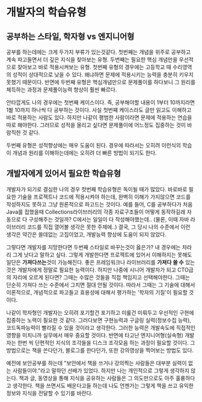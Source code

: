 # 개발자의 학습유형

## 공부하는 스타일, 학자형 vs 엔지니어형

공부를 하는데에는 크게 두가지 부류가 있는것같다. 첫번째는 개념을 위주로 공부하고 계속 파고들면서 더 깊은 지식을 찾아보는 유형. 두번째는 필요한 핵심 개념만을 우선적으로 찾아보고 바로 적용시켜보는 유형. 첫번째 유형의 경우에는 고등학교 때 수리영역의 성적이 상대적으로 낮을 수 있다. 왜냐하면 문제에 적용시키는 능력을 충분히 키우지 못했기 때문이다. 반면에 두번째 유형은 핵심개념만으로 문제풀이를 하다보니 그 원리를 체득하는 과정과 문제풀이능력 향상이 훨씬 빠르다.

안타깝게도 나의 경우에는 첫번째 케이스이다. 즉, 공부해야할 내용이 1부터 10까지라면 1붵 10까지 하나씩 다 공부하는 것이다. 사실 첫번째 케이스라도 글만 읽고도 이해하고 바로 적용하는 사람도 있다. 하지만 나같이 평범한 사람이라면 문제에 적용하는 연습을 따로 해야한다. 그러므로 성적을 올리고 싶다면 문제풀이에 어느정도 집중하는 것이 바람직한 것 같다.

두번째 유형은 성적향상에는 매우 도움이 된다. 경우에 따라서는 오히려 이런식의 학습이 개념과 원리를 이해하는데에는 오히려 더 빠른 방법이 되기도 한다.

## 개발자에게 있어서 필요한 학습유형

개발자가 되기로 결심한 나의 경우 첫번째 학습유형은 독이될 때가 많았다. 바로바로 필요한 기술을 프로젝트나 코드에 적용시켜야 하는데, 완벽히 이해가 가지않으면 코드를 작성하지도 못하고 그냥 원론적으로 파고드는 것이다. 예를 들어, C를 공부하다가 처음 Java를 접했을때 Collections라이브러리의 각종 자료구조들이 어떻게 동작하길래 자동으로 다 구성해주는 것일까? C에서는 일일이 다 작성해야했는데.. (물론, 이때 자바 라이브러리 코드를 직접 열어볼 생각은 못한 주제에..) 결국, 그 당시 나의 수준에서 이런 생각은 약간은 쓸데없는 고집이었고, 개발능력 향상에 도움이 되지 않았다.

그렇다면 개발자를 지망한다면 두번째 스타일로 바꾸는것이 옳은가? 내 경우에는 차라리 그게 낫다고 말하고 싶다. 그렇게 개발한다면 프로젝트에 있어서 이해하지는 못해도 일단은 **가져다쓰는**것이 가능해진다. 좋은 프레임워크나 라이브러리를 **가져다 쓸 수** 있는것은 개발자에게 정말로 필요한 능력이다. 하지만 나중에 시니어 개발자가 되고 CTO급의 자리에 오르게 된다면? 그때는 수많은 것들을 직접 책임지고 선택해야한다. 그때는 단순히 가져다 쓰는 수준에서 그치면 절대 안될 것이다. 따라서 그때는 그 기술에 대해서 이론적으로, 개념적으로 파고들고 효용성에 대해서 평가하는 '학자의 기질'이 필요할 것이다.

나같이 학자형인 개발자는 오히려 포기할건 포기하고 미룰건 미뤄두고 우선적인 구현에 집중하는 노력이 필요한 것 같다. 그러다보면 구현능력과 구글링 실력(정보수집 능력), 코드독파능력이 빨라질 수 있을 것이라고 생각한다. 그러한 능력은 개발속도에 직접적인 영향을 미치니까 실무에서 매우 중요할 것이다. 반면에 타고난 엔지니어형(실속형) 개발자는 한번 씩 단편적인 지식의 조각들을 디스크 조각모음 하는 과정이 필요할 것이다. 그 방법으로는 책을 쓴다던가, 블로그를 한다던가, 또한 강의영상을 찍어보는 방법도 있다.

예전에 보안공부를 하는데 "보안에서 책을 쓰거나 강의찍는 사람들은 대부분 실력이 없는 사람들이야."라고 말하던 선배가 있었다. 하지만 나는 개인적으로 그렇게 생각하지 않는다. 책과 글, 동영상을 통해 지식을 공유하는 사람들은 그 의도만으로도 아주 훌륭하다고 생각한다. 책을 쓰면서도 배운다고들 하는데 나도 언젠가는 그렇게 책을 쓰고 유익한 정보와 지식을 전달할 수 있기를 바란다.
